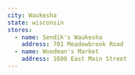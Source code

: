 ```yaml
---
city: Waukesha
state: wisconsin
stores:
  - name: Sendik's Waukesha
    address: 701 Meadowbrook Road
  - name: Woodman's Market
    address: 1600 East Main Street
---
```

